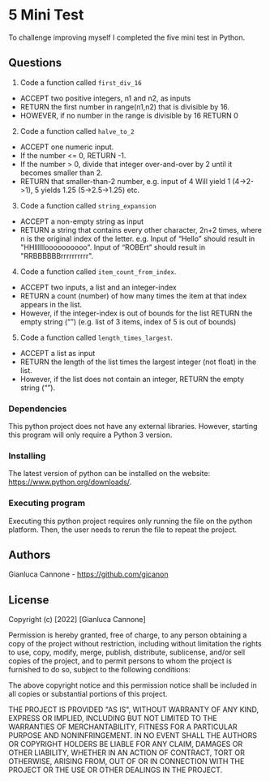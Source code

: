 # 5 Mini Test

To challenge improving myself I completed the five mini test in Python. 

## Questions

1. Code a function called `first_div_16` 
  - ACCEPT two positive integers, n1 and n2, as inputs 
  - RETURN the first number in range(n1,n2) that is divisible by 16. 
  - HOWEVER, if no number in the range is divisible by 16 RETURN 0

2. Code a function called `halve_to_2` 
  - ACCEPT one numeric input. 
  - If the number <= 0, RETURN -1. 
  - If the number > 0, divide that integer over-and-over by 2 until it becomes smaller than 2. 
  - RETURN that smaller-than-2 number, e.g. input of 4 Will yield 1 (4->2->1), 5 yields 1.25 (5->2.5->1.25) etc.
 
3. Code a function called `string_expansion`
  - ACCEPT a non-empty string as input
  - RETURN a string that contains every other character, 2n+2 times, where n is the original index of the letter. e.g. Input of “Hello” should result in "HHlllllloooooooooo". Input of “ROBErt” should result in "RRBBBBBBrrrrrrrrrr".

4. Code a function called `item_count_from_index`.
  - ACCEPT two inputs, a list and an integer-index
  - RETURN a count (number) of how many times the item at that index appears in the list.
  - However, if the integer-index is out of bounds for the list RETURN the empty string (“”) (e.g. list of 3 items, index of 5 is out of bounds)

5. Code a function called `length_times_largest`.
  - ACCEPT a list as input
  - RETURN the length of the list times the largest integer (not float) in the list.
  - However, if the list does not contain an integer, RETURN the empty string (“”).

### Dependencies

This python project does not have any external libraries. However, starting this program will only require a Python 3 version.

### Installing

The latest version of python can be installed on the website: https://www.python.org/downloads/.

### Executing program

Executing this python project requires only running the file on the python platform. Then, the user needs to rerun the file to repeat the project.

## Authors

Gianluca Cannone - https://github.com/gicanon

## License

Copyright (c) [2022] [Gianluca Cannone]

Permission is hereby granted, free of charge, to any person obtaining a copy of the project without restriction, including without limitation the rights to use, copy, modify, merge, publish, distribute, sublicense, and/or sell copies of the project, and to permit persons to whom the project is furnished to do so, subject to the following conditions:

The above copyright notice and this permission notice shall be included in all copies or substantial portions of this project.

THE PROJECT IS PROVIDED "AS IS", WITHOUT WARRANTY OF ANY KIND, EXPRESS OR IMPLIED, INCLUDING BUT NOT LIMITED TO THE WARRANTIES OF MERCHANTABILITY, FITNESS FOR A PARTICULAR PURPOSE AND NONINFRINGEMENT. IN NO EVENT SHALL THE AUTHORS OR COPYRIGHT HOLDERS BE LIABLE FOR ANY CLAIM, DAMAGES OR OTHER LIABILITY, WHETHER IN AN ACTION OF CONTRACT, TORT OR OTHERWISE, ARISING FROM, OUT OF OR IN CONNECTION WITH THE PROJECT OR THE USE OR OTHER DEALINGS IN THE PROJECT.
